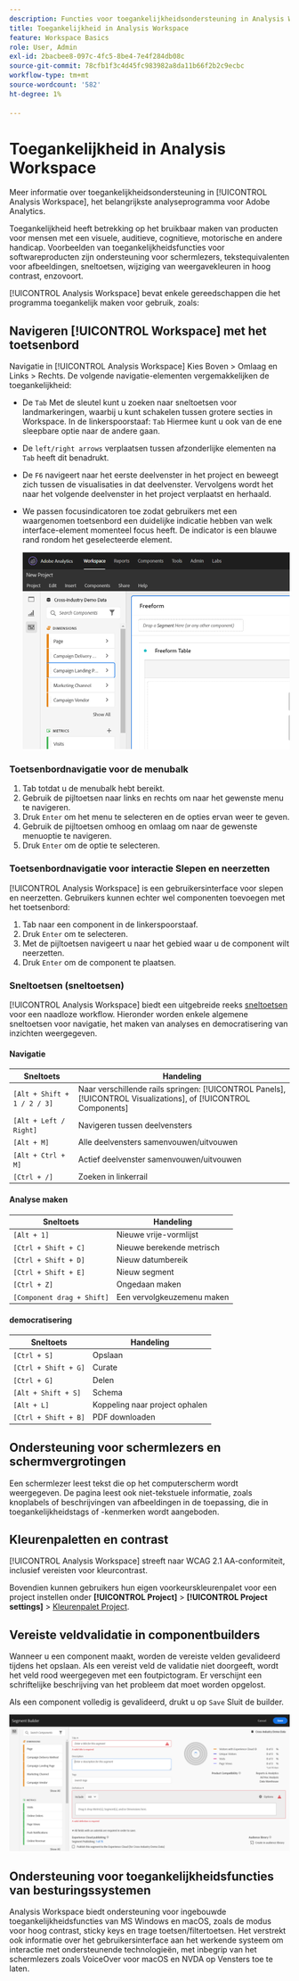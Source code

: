 ```yaml
---
description: Functies voor toegankelijkheidsondersteuning in Analysis Workspace
title: Toegankelijkheid in Analysis Workspace
feature: Workspace Basics
role: User, Admin
exl-id: 2bacbee8-097c-4fc5-8be4-7e4f284db08c
source-git-commit: 78cfb1f3c4d45fc983982a8da11b66f2b2c9ecbc
workflow-type: tm+mt
source-wordcount: '582'
ht-degree: 1%

---
```


# Toegankelijkheid in Analysis Workspace

Meer informatie over toegankelijkheidsondersteuning in [!UICONTROL Analysis Workspace], het belangrijkste analyseprogramma voor Adobe Analytics.

Toegankelijkheid heeft betrekking op het bruikbaar maken van producten voor mensen met een visuele, auditieve, cognitieve, motorische en andere handicap. Voorbeelden van toegankelijkheidsfuncties voor softwareproducten zijn ondersteuning voor schermlezers, tekstequivalenten voor afbeeldingen, sneltoetsen, wijziging van weergavekleuren in hoog contrast, enzovoort.

[!UICONTROL Analysis Workspace] bevat enkele gereedschappen die het programma toegankelijk maken voor gebruik, zoals:

## Navigeren [!UICONTROL Workspace] met het toetsenbord

Navigatie in [!UICONTROL Analysis Workspace] Kies Boven > Omlaag en Links > Rechts. De volgende navigatie-elementen vergemakkelijken de toegankelijkheid:

* De `Tab` Met de sleutel kunt u zoeken naar sneltoetsen voor landmarkeringen, waarbij u kunt schakelen tussen grotere secties in Workspace. In de linkerspoorstaaf: `Tab` Hiermee kunt u ook van de ene sleepbare optie naar de andere gaan.
* De `left/right arrows` verplaatsen tussen afzonderlijke elementen na `Tab` heeft dit benadrukt.
* De `F6` navigeert naar het eerste deelvenster in het project en beweegt zich tussen de visualisaties in dat deelvenster. Vervolgens wordt het naar het volgende deelvenster in het project verplaatst en herhaald.
* We passen focusindicatoren toe zodat gebruikers met een waargenomen toetsenbord een duidelijke indicatie hebben van welk interface-element momenteel focus heeft. De indicator is een blauwe rand rondom het geselecteerde element.

   ![Focusindicator](assets/focus-indicator.png)

### Toetsenbordnavigatie voor de menubalk

1. Tab totdat u de menubalk hebt bereikt.
1. Gebruik de pijltoetsen naar links en rechts om naar het gewenste menu te navigeren.
1. Druk `Enter` om het menu te selecteren en de opties ervan weer te geven.
1. Gebruik de pijltoetsen omhoog en omlaag om naar de gewenste menuoptie te navigeren.
1. Druk `Enter` om de optie te selecteren.

### Toetsenbordnavigatie voor interactie Slepen en neerzetten

[!UICONTROL Analysis Workspace] is een gebruikersinterface voor slepen en neerzetten. Gebruikers kunnen echter wel componenten toevoegen met het toetsenbord:

1. Tab naar een component in de linkerspoorstaaf.
1. Druk `Enter` om te selecteren.
1. Met de pijltoetsen navigeert u naar het gebied waar u de component wilt neerzetten.
1. Druk `Enter` om de component te plaatsen.

### Sneltoetsen (sneltoetsen)

[!UICONTROL Analysis Workspace] biedt een uitgebreide reeks [sneltoetsen](https://experienceleague.adobe.com/docs/analytics/analyze/analysis-workspace/build-workspace-project/fa-shortcut-keys.html) voor een naadloze workflow. Hieronder worden enkele algemene sneltoetsen voor navigatie, het maken van analyses en democratisering van inzichten weergegeven.

#### Navigatie

| Sneltoets | Handeling |
| --- | --- |
| `[Alt + Shift + 1 / 2 / 3]` | Naar verschillende rails springen: [!UICONTROL Panels], [!UICONTROL Visualizations], of [!UICONTROL Components] |
| `[Alt + Left / Right]` | Navigeren tussen deelvensters |
| `[Alt + M]` | Alle deelvensters samenvouwen/uitvouwen |
| `[Alt + Ctrl + M]` | Actief deelvenster samenvouwen/uitvouwen |
| `[Ctrl + /]` | Zoeken in linkerrail |

#### Analyse maken

| Sneltoets | Handeling |
| --- | --- |
| `[Alt + 1]` | Nieuwe vrije-vormlijst |
| `[Ctrl + Shift + C]` | Nieuwe berekende metrisch |
| `[Ctrl + Shift + D]` | Nieuw datumbereik |
| `[Ctrl + Shift + E]` | Nieuw segment |
| `[Ctrl + Z]` | Ongedaan maken |
| `[Component drag + Shift]` | Een vervolgkeuzemenu maken |

#### democratisering

| Sneltoets | Handeling |
| --- | --- |
| `[Ctrl + S]` | Opslaan |
| `[Ctrl + Shift + G]` | Curate |
| `[Ctrl + G]` | Delen |
| `[Alt + Shift + S]` | Schema |
| `[Alt + L]` | Koppeling naar project ophalen |
| `[Ctrl + Shift + B]` | PDF downloaden |

## Ondersteuning voor schermlezers en schermvergrotingen

Een schermlezer leest tekst die op het computerscherm wordt weergegeven. De pagina leest ook niet-tekstuele informatie, zoals knoplabels of beschrijvingen van afbeeldingen in de toepassing, die in toegankelijkheidstags of -kenmerken wordt aangeboden.

## Kleurenpaletten en contrast

[!UICONTROL Analysis Workspace] streeft naar WCAG 2.1 AA-conformiteit, inclusief vereisten voor kleurcontrast.

Bovendien kunnen gebruikers hun eigen voorkeurskleurenpalet voor een project instellen onder **[!UICONTROL Project]** > **[!UICONTROL Project settings]** > [Kleurenpalet Project](https://experienceleague.adobe.com/docs/analytics/analyze/analysis-workspace/build-workspace-project/color-palettes.html).

## Vereiste veldvalidatie in componentbuilders

Wanneer u een component maakt, worden de vereiste velden gevalideerd tijdens het opslaan. Als een vereist veld de validatie niet doorgeeft, wordt het veld rood weergegeven met een foutpictogram. Er verschijnt een schriftelijke beschrijving van het probleem dat moet worden opgelost.

Als een component volledig is gevalideerd, drukt u op `Save` Sluit de builder.

![Foutvalidatie](assets/error-validation.png)

## Ondersteuning voor toegankelijkheidsfuncties van besturingssystemen

Analysis Workspace biedt ondersteuning voor ingebouwde toegankelijkheidsfuncties van MS Windows en macOS, zoals de modus voor hoog contrast, sticky keys en trage toetsen/filtertoetsen. Het verstrekt ook informatie over het gebruikersinterface aan het werkende systeem om interactie met ondersteunende technologieën, met inbegrip van het schermlezers zoals VoiceOver voor macOS en NVDA op Vensters toe te laten.
